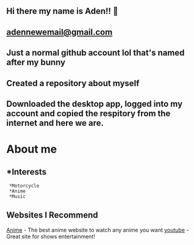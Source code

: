 ## Hi there my name is Aden!! 👋
## adennewemail@gmail.com
## Just a normal github account lol that's named after my bunny
## Created a repository about myself
## Downloaded the desktop app, logged into my account and copied the respitory from the internet and here we are.
# About me
## *Interests 
     *Motorcycle  
     *Anime  
     *Music 
## Websites I Recommend 
[Anime](https://www.bing.com/ck/a?!&&p=402beda36a36435aJmltdHM9MTcyNzIyMjQwMCZpZ3VpZD0zMDEzMGEwNi1lYjBiLTZkNjYtMjA1Ni0xZTNiZWE1ZDZjN2MmaW5zaWQ9NTcxMQ&ptn=3&ver=2&hsh=3&fclid=30130a06-eb0b-6d66-2056-1e3bea5d6c7c&psq=crunchyroll&u=a1aHR0cHM6Ly93d3cuY3J1bmNoeXJvbGwuY29tLw&ntb=1) - The best anime website to watch any anime you want
  [youtube](https://www.youtube.com/) - Great site for shows entertainment!
<!--
**truenigtron/truenigtron** is a ✨ _special_ ✨ repository because its `README.md` (this file) appears on your GitHub profile.

Here are some ideas to get you started:

- 🔭 I’m currently working on ...
- 🌱 I’m currently learning ...
- 👯 I’m looking to collaborate on ...
- 🤔 I’m looking for help with ...
- 💬 Ask me about ...
- 📫 How to reach me: ...
- 😄 Pronouns: ...
- ⚡ Fun fact: ...
-->
